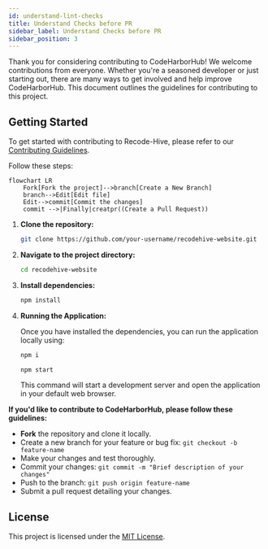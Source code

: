 ```yaml
---
id: understand-lint-checks
title: Understand Checks before PR
sidebar_label: Understand Checks before PR
sidebar_position: 3
---
```


Thank you for considering contributing to CodeHarborHub! We welcome contributions from everyone. Whether you're a seasoned developer or just starting out, there are many ways to get involved and help improve CodeHarborHub. This document outlines the guidelines for contributing to this project.

## Getting Started

To get started with contributing to Recode-Hive, please refer to our [Contributing Guidelines](/community/contributing-guidelines).

Follow these steps:


```mermaid
flowchart LR
    Fork[Fork the project]-->branch[Create a New Branch]
    branch-->Edit[Edit file]
    Edit-->commit[Commit the changes]
    commit -->|Finally|creatpr((Create a Pull Request))
```

1. **Clone the repository:** 
   ```bash
   git clone https://github.com/your-username/recodehive-website.git
   ```

2. **Navigate to the project directory:**
   ```bash
   cd recodehive-website
   ```

3. **Install dependencies:**
   ```bash
   npm install
   ```

4. **Running the Application:**

    Once you have installed the dependencies, you can run the application locally using:
    ```bash
    npm i
    ```
    ```bash
    npm start
    ```

    This command will start a development server and open the application in your default web browser.

**If you'd like to contribute to CodeHarborHub, please follow these guidelines:**

- **Fork** the repository and clone it locally.
- Create a new branch for your feature or bug fix: `git checkout -b feature-name`
- Make your changes and test thoroughly.
- Commit your changes: `git commit -m "Brief description of your changes"`
- Push to the branch: `git push origin feature-name`
- Submit a pull request detailing your changes.


## License

This project is licensed under the [MIT License](/License).